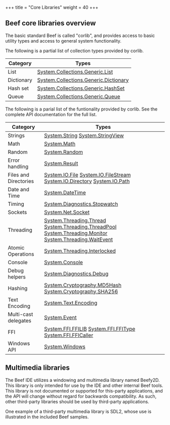 +++
title = "Core Libraries"
weight = 40
+++

## Beef core libraries overview

The basic standard Beef is called "corlib", and provides access to basic utility types and access to general system functionality.

The following is a partial list of collection types provided by corlib.

|Category|Types|
|-----|------|
|List|[System.Collections.Generic.List<T>](../doxygen/corlib/html/class_system_1_1_collections_1_1_generic_1_1_list.html)|
|Dictionary|[System.Collections.Generic.Dictionary<T>](../doxygen/corlib/html/class_system_1_1_collections_1_1_generic_1_1_dictionary.html)|
|Hash set|[System.Collections.Generic.HashSet<T>](../doxygen/corlib/html/class_system_1_1_collections_1_1_generic_1_1_hash_set.html)|
|Queue|[System.Collections.Generic.Queue<T>](../doxygen/corlib/html/class_system_1_1_collections_1_1_generic_1_1_queue.html)|

The following is a parial list of the funtionality provided by corlib. See the complete API documentation for the full list.

|Category|Types|
|-----|------|
|Strings|[System.String](../doxygen/corlib/html/class_system_1_1_string.html) [System.StringView](../doxygen/corlib/html/struct_system_1_1_string_view.html)|
|Math|[System.Math](../doxygen/corlib/html/class_system_1_1_math.html)|
|Random|[System.Random](../doxygen/corlib/html/class_system_1_1_random.html)|
|Error handling|[System.Result<T>](../doxygen/corlib/html/struct_system_1_1_result.html)|
|Files and Directories|[System.IO.File](../doxygen/corlib/html/class_system_1_1_i_o_1_1_file.html) [System.IO.FileStream](../doxygen/corlib/html/class_system_1_1_i_o_1_1_file_stream.html) [System.IO.Directory](../doxygen/corlib/html/class_system_1_1_i_o_1_1_directory.html) [System.IO.Path](../doxygen/corlib/html/class_system_1_1_i_o_1_1_path.html)|
|Date and Time|[System.DateTime](../doxygen/corlib/html/struct_system_1_1_date_time.html)|
|Timing|[System.Diagnostics.Stopwatch](../doxygen/corlib/html/class_system_1_1_diagnostics_1_1_stopwatch.html)|
|Sockets|[System.Net.Socket](../doxygen/corlib/html/class_system_1_1_net_1_1_socket.html)|
|Threading|[System.Threading.Thread](../doxygen/corlib/html/class_system_1_1_threading_1_1_thread.html) [System.Threading.ThreadPool](../doxygen/corlib/html/class_system_1_1_threading_1_1_thread_pool.html) [System.Threading.Monitor](../doxygen/corlib/html/class_system_1_1_threading_1_1_monitor.html) [System.Threading.WaitEvent](../doxygen/corlib/html/class_system_1_1_threading_1_1_wait_event.html)|
|Atomic Operations|[System.Threading.Interlocked](../doxygen/corlib/html/class_system_1_1_threading_1_1_interlocked.html)|
|Console|[System.Console](../doxygen/corlib/html/class_system_1_1_console.html)|
|Debug helpers|[System.Diagnostics.Debug](../doxygen/corlib/html/class_system_1_1_diagnostics_1_1_debug.html)|
|Hashing|[System.Cryptography.MD5Hash](../doxygen/corlib/html/class_system_1_1_security_1_1_cryptography_1_1_m_d5.html) [System.Cryptography.SHA256](../doxygen/corlib/html/struct_system_1_1_security_1_1_cryptography_1_1_s_h_a256.html)|
|Text Encoding|[System.Text.Encoding](../doxygen/corlib/htmlclass_system_1_1_text_1_1_encoding.html)|
|Multi-cast delegates|[System.Event<T>](../doxygen/corlib/html/struct_system_1_1_event.html)|
|FFI|[System.FFI.FFILIB](../doxygen/corlib/html/struct_system_1_1_f_f_i_1_1_f_f_i_l_i_b.html) [System.FFI.FFIType](../doxygen/corlib/html/struct_system_1_1_f_f_i_1_1_f_f_i_type.html) [System.FFI.FFICaller](../doxygen/corlib/html/struct_system_1_1_f_f_i_1_1_f_f_i_caller.html)|
|Windows API|[System.Windows](../doxygen/corlib/html/class_system_1_1_windows.html)|

## Multimedia libraries

The Beef IDE utilizes a windowing and multimedia library named Beefy2D. This library is only intended for use by the IDE and other internal Beef tools. This library is not documented or supported for this-party applications, and the API will change without regard for backwards compatibility. As such, other third-party libraries should be used by third-party applications.

One example of a third-party multimedia library is SDL2, whose use is illustrated in the included Beef samples.